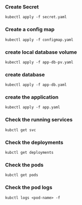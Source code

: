 ### Create Secret
```
kubectl apply -f secret.yaml
```

### Create a config map 
```
kubectl apply -f configmap.yaml
```

### create local database volume
```
kubectl apply -f app-db-pv.yaml
```
### create database
```
kubectl apply -f app-db.yaml
```

### create the application
```
kubectl apply -f app.yaml
```


### Check the running services
```
kubctl get svc
```

### Check the deployments
```
kubctl get deployments
```

### Check the pods
```
kubctl get pods
```
### Check the pod logs
```
kubctl logs <pod-name> -f
```
